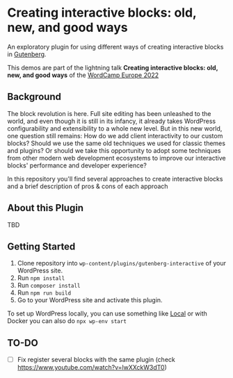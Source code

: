 # Creating interactive blocks: old, new, and good ways

An exploratory plugin for using different ways of creating interactive blocks in [Gutenberg](https://github.com/WordPress/gutenberg).

This demos are part of the lightning talk **Creating interactive blocks: old, new, and good ways** of the [WordCamp Europe 2022](https://europe.wordcamp.org/2022/) 

## Background

The block revolution is here. Full site editing has been unleashed to the world, and even though it is still in its infancy, it already takes WordPress configurability and extensibility to a whole new level. But in this new world, one question still remains: How do we add client interactivity to our custom blocks? Should we use the same old techniques we used for classic themes and plugins? Or should we take this opportunity to adopt some techniques from other modern web development ecosystems to improve our interactive blocks' performance and developer experience? 

In this repository you'll find several approaches to create interactive blocks and a brief description of pros & cons of each approach

## About this Plugin

TBD

## Getting Started

1. Clone repository into `wp-content/plugins/gutenberg-interactive` of your WordPress site.
2. Run `npm install`
3. Run `composer install`
4. Run `npm run build`
5. Go to your WordPress site and activate this plugin.

To set up WordPress locally, you can use something like [Local](https://localwp.com/) or with Docker you can also do `npx wp-env start`


## TO-DO

- [ ] Fix register several blocks with the same plugin (check https://www.youtube.com/watch?v=lwXXckW3dT0)

